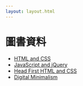 ```yaml
---
layout: layout.html
---
```


# 圖書資料

- <a href="/books/HTML and CSS.md">HTML and CSS</a>
- <a href="/books/JavaScript and jQuery.md">JavaScript and jQuery</a>
- <a href="/books/Head First HTML and CSS.md">Head First HTML and CSS</a>
- <a href="/books/Digital Minimalism.md">Digital Minimalism</a>
